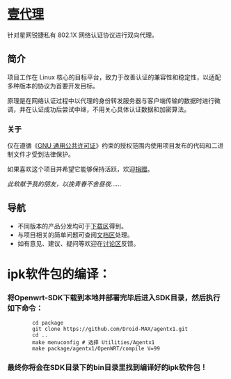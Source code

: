 # [壹代理](http://bitbucket.org/CrazyBoyFeng/agentx1) #

针对星网锐捷私有 802.1X 网络认证协议进行双向代理。

## 简介 ##

项目工作在 Linux 核心的目标平台，致力于改善认证的兼容性和稳定性，以适配多种版本的协议为首要开发目标。

原理是在网络认证过程中以代理的身份转发服务器与客户端传输的数据时进行微调，并在认证成功后尝试中继，不用关心具体认证数据和加密算法。

### 关于 ###

仅在遵循《[GNU 通用公共许可证](http://www.thebigfly.com/gnu/gpl)》约束的授权范围内使用项目发布的代码和二进制文件才受到法律保护。

如果喜欢这个项目并希望它能够保持活跃，欢迎[捐赠](http://shenghuo.alipay.com/send/payment/fill.htm?optEmail=CrazyBoyFeng@QQ.com&payAmount=1.00&title=%be%e8%d4%f9%b8%f8%a1%b0%d2%bc%b4%fa%c0%ed%a1%b1%d7%d4%d3%c9%c8%ed%bc%fe%cf%ee%c4%bf&memo=%c8%ed%bc%fe%d0%b4%b5%c3%bb%b9%b2%bb%b4%ed%a3%ac%d6%a7%b3%d6%d7%f7%d5%df%bf%f1%c4%d0%b7%e7%a3%a1)。

*此软献予我的朋友，以挽青春不舍昼夜……*

## 导航 ##

* 不同版本的产品分发均可于[下载区](http://bitbucket.org/CrazyBoyFeng/agentx1/downloads)得到。
* 与项目相关的简单问题可查阅[文档区](http://bitbucket.org/CrazyBoyFeng/agentx1/wiki)处理。
* 如有意见、建议、疑问等欢迎在[讨论区](http://bitbucket.org/CrazyBoyFeng/agentx1/issues)反馈。

ipk软件包的编译：
===================================
### 将Openwrt-SDK下载到本地并部署完毕后进入SDK目录，然后执行如下命令：
```
        cd package
        git clone https://github.com/Droid-MAX/agentx1.git
        cd ..
        make menuconfig # 选择 Utilities/Agentx1
        make package/agentx1/OpenWRT/compile V=99
```
### 最终你将会在SDK目录下的bin目录里找到编译好的ipk软件包！
